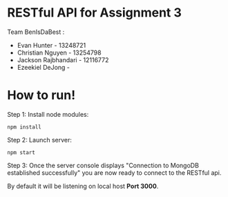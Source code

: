 # RESTful API for Assignment 3

Team BenIsDaBest :
- Evan Hunter - 13248721
- Christian Nguyen - 13254798
- Jackson Rajbhandari - 12116772
- Ezeekiel DeJong - 

# How to run!

Step 1: 
Install node modules:
```
npm install
```
Step 2:
Launch server:
```
npm start
```
Step 3:
Once the server console displays "Connection to MongoDB established successfully" you are now ready to connect to the RESTful api.

By default it will be listening on local host **Port 3000**.